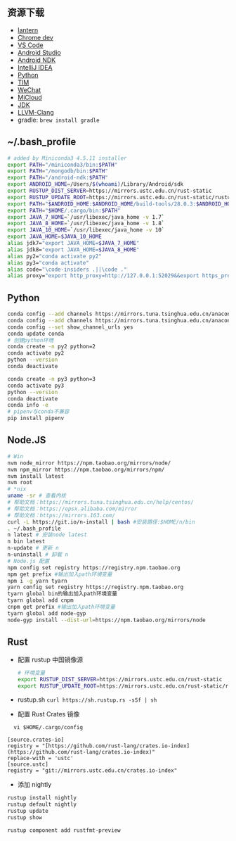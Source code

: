 
## 资源下载

* [lantern](https://raw.githubusercontent.com/getlantern/lantern-binaries/master/lantern-installer.dmg)
* [Chrome dev](https://www.google.com/chrome/?hl=zh-CN&extra=devchannel)
* [VS Code](https://code.visualstudio.com/Download)
* [Android Studio](https://developer.android.com/studio/index.html?hl=zh-cn)
* [Android NDK](https://developer.android.com/ndk/downloads/index.html)
* [IntelliJ IDEA](https://www.jetbrains.com/idea/download/)
* [Python](https://mirrors.tuna.tsinghua.edu.cn/anaconda/miniconda/?C=M&O=D)
* [TIM](http://office.qq.com/download.html)
* [WeChat](https://weixin.qq.com)
* [MiCloud](https://i.mi.com/static2?filename=MicloudWebStatic/res/home/mi-lab.htm&locale=zh_CN#3)
* [JDK](http://www.oracle.com/technetwork/java/javase/downloads/index.html)
* [LLVM-Clang](http://releases.llvm.org/download.html)
* gradle: `brew install gradle`
## ~/.bash_profile
```bash
# added by Miniconda3 4.5.11 installer
export PATH="/miniconda3/bin:$PATH"
export PATH="/mongodb/bin:$PATH"
export PATH="/android-ndk:$PATH"
export ANDROID_HOME=/Users/$(whoami)/Library/Android/sdk
export RUSTUP_DIST_SERVER=https://mirrors.ustc.edu.cn/rust-static
export RUSTUP_UPDATE_ROOT=https://mirrors.ustc.edu.cn/rust-static/rustup
export PATH="$ANDROID_HOME:$ANDROID_HOME/build-tools/28.0.3:$ANDROID_HOME/platform-tools:$ANDROID_HOME/tools/bin:$PATH"
export PATH="$HOME/.cargo/bin:$PATH"
export JAVA_7_HOME=`/usr/libexec/java_home -v 1.7` 
export JAVA_8_HOME=`/usr/libexec/java_home -v 1.8` 
export JAVA_10_HOME=`/usr/libexec/java_home -v 10` 
export JAVA_HOME=$JAVA_10_HOME 
alias jdk7="export JAVA_HOME=$JAVA_7_HOME" 
alias jdk8="export JAVA_HOME=$JAVA_8_HOME" 
alias py2="conda activate py2"
alias py3="conda activate"
alias code="\code-insiders .||\code ."
alias proxy="export http_proxy=http://127.0.0.1:52029&&export https_proxy=http://127.0.0.1:52029"

```
## Python

```bash
conda config --add channels https://mirrors.tuna.tsinghua.edu.cn/anaconda/pkgs/free/
conda config --add channels https://mirrors.tuna.tsinghua.edu.cn/anaconda/pkgs/main/
conda config --set show_channel_urls yes
conda update conda
# 创建python环境
conda create -n py2 python=2
conda activate py2
python --version
conda deactivate

conda create -n py3 python=3
conda activate py3
python --version
conda deactivate
conda info -e
# pipenv与conda不兼容
pip install pipenv
```

## Node.JS

```bash
# Win
nvm node_mirror https://npm.taobao.org/mirrors/node/
nvm npm_mirror https://npm.taobao.org/mirrors/npm/
nvm install latest
nvm root
# *nix
uname -sr # 查看内核
# 帮助文档：https://mirrors.tuna.tsinghua.edu.cn/help/centos/
# 帮助文档：https://opsx.alibaba.com/mirror
# 帮助文档：https://mirrors.163.com/
curl -L https://git.io/n-install | bash #安装路径:$HOME/n/bin
. ~/.bash_profile
n latest # 安装node latest
n bin latest
n-update # 更新 n
n-uninstall # 卸载 n
# Node.js 配置
npm config set registry https://registry.npm.taobao.org
npm get prefix #输出加入path环境变量
npm i -g yarn tyarn
yarn config set registry https://registry.npm.taobao.org
tyarn global bin的输出加入path环境变量
tyarn global add cnpm
cnpm get prefix #输出加入path环境变量
tyarn global add node-gyp
node-gyp install --dist-url=https://npm.taobao.org/mirrors/node
```

## Rust

* 配置 rustup 中国镜像源

  ```bash
  # 环境变量
  export RUSTUP_DIST_SERVER=https://mirrors.ustc.edu.cn/rust-static
  export RUSTUP_UPDATE_ROOT=https://mirrors.ustc.edu.cn/rust-static/rustup
  ```

* rustup.sh `curl https://sh.rustup.rs -sSf | sh`
* 配置 Rust Crates 镜像
```
  vi $HOME/.cargo/config

[source.crates-io]
registry = "[https://github.com/rust-lang/crates.io-index](https://github.com/rust-lang/crates.io-index)"
replace-with = 'ustc'
[source.ustc]
registry = "git://mirrors.ustc.edu.cn/crates.io-index"
```
* 添加 nightly
```bash
rustup install nightly
rustup default nightly
rustup update
rustup show
```

```bash
rustup component add rustfmt-preview
```

